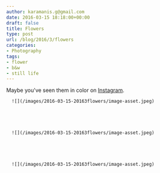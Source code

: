 ```yaml
---
author: karamanis.g@gmail.com
date: 2016-03-15 18:18:00+00:00
draft: false
title: Flowers
type: post
url: /blog/2016/3/flowers
categories:
- Photography
tags:
- flower
- b&w
- still life
---
```


Maybe you've seen them in color on [Instagram](https://www.instagram.com/gkaramanis/).


  
      ![](/images/2016-03-15-20163flowers/image-asset.jpeg)

  


  
      ![](/images/2016-03-15-20163flowers/image-asset.jpeg)

  


  
      ![](/images/2016-03-15-20163flowers/image-asset.jpeg)

